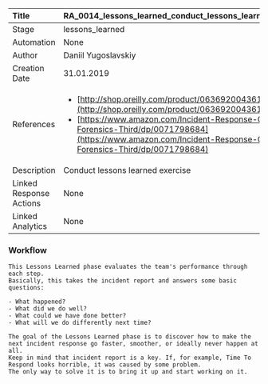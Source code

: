 | Title          | RA_0014_lessons_learned_conduct_lessons_learned_exercise                                                                                                      |
|:---------------|:-----------------------------------------------------------------------------------------------------------------|
| Stage    | lessons_learned                                                            |
| Automation | None |
| Author    | Daniil Yugoslavskiy                                                          |
| Creation Date    | 31.01.2019                                            |
| References     |<ul><li>[http://shop.oreilly.com/product/0636920043614.do](http://shop.oreilly.com/product/0636920043614.do)</li><li>[https://www.amazon.com/Incident-Response-Computer-Forensics-Third/dp/0071798684](https://www.amazon.com/Incident-Response-Computer-Forensics-Third/dp/0071798684)</li></ul>                                  |
| Description    | Conduct lessons learned exercise                                                               |
| Linked Response Actions | None |
| Linked Analytics | None |


### Workflow

```
This Lessons Learned phase evaluates the team's performance through each step. 
Basically, this takes the incident report and answers some basic questions:

- What happened?
- What did we do well?
- What could we have done better?
- What will we do differently next time?

The goal of the Lessons Learned phase is to discover how to make the next incident response go faster, smoother, or ideally never happen at all.
Keep in mind that incident report is a key. If, for example, Time To Respond looks horrible, it was caused by some problem.
The only way to solve it is to bring it up and start working on it.

```